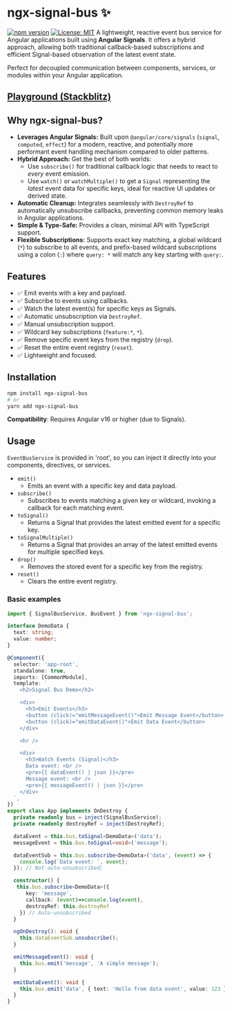 # ngx-signal-bus ✨

[![npm version](https://badge.fury.io/js/ngx-signal-bus.svg)](https://badge.fury.io/js/ngx-signal-bus)
[![License: MIT](https://img.shields.io/badge/License-MIT-yellow.svg)](https://opensource.org/licenses/MIT)
A lightweight, reactive event bus service for Angular applications built using **Angular Signals**. It offers a hybrid approach, allowing both traditional callback-based subscriptions and efficient Signal-based observation of the latest event state.

Perfect for decoupled communication between components, services, or modules within your Angular application.


## [Playground (Stackblitz)](https://stackblitz.com/edit/ngx-signal-bus)


## Why ngx-signal-bus?

* **Leverages Angular Signals:** Built upon `@angular/core/signals` (`signal`, `computed`, `effect`) for a modern, reactive, and potentially more performant event handling mechanism compared to older patterns.
* **Hybrid Approach:** Get the best of both worlds:
    * Use `subscribe()` for traditional callback logic that needs to react to *every* event emission.
    * Use `watch()` or `watchMultiple()` to get a `Signal` representing the *latest* event data for specific keys, ideal for reactive UI updates or derived state.
* **Automatic Cleanup:** Integrates seamlessly with `DestroyRef` to automatically unsubscribe callbacks, preventing common memory leaks in Angular applications.
* **Simple & Type-Safe:** Provides a clean, minimal API with TypeScript support.
* **Flexible Subscriptions:** Supports exact key matching, a global wildcard (`*`) to subscribe to all events, and prefix-based wildcard subscriptions using a colon (`:`) where `query: *` will match any key starting with `query:`.

## Features

* ✅ Emit events with a key and payload.
* ✅ Subscribe to events using callbacks.
* ✅ Watch the latest event(s) for specific keys as Signals.
* ✅ Automatic unsubscription via `DestroyRef`.
* ✅ Manual unsubscription support.
* ✅ Wildcard key subscriptions (`feature:*`, `*`).
* ✅ Remove specific event keys from the registry (`drop`).
* ✅ Reset the entire event registry (`reset`).
* ✅ Lightweight and focused.

## Installation

```bash
npm install ngx-signal-bus
# or
yarn add ngx-signal-bus
```

**Compatibility**: Requires Angular v16 or higher (due to Signals).

## Usage
`EventBusService` is provided in 'root', so you can inject it directly into your components, directives, or services.

- `emit()`
  - Emits an event with a specific key and data payload.
- `subscribe()`
   - Subscribes to events matching a given key or wildcard, invoking a callback for each matching event.
- `toSignal()`
   - Returns a Signal that provides the latest emitted event for a specific key.
- `toSignalMultiple()`
   - Returns a Signal that provides an array of the latest emitted events for multiple specified keys.
- `drop()`
   - Removes the stored event for a specific key from the registry.
- `reset()`
   - Clears the entire event registry.

### Basic examples

```ts
import { SignalBusService, BusEvent } from 'ngx-signal-bus';

interface DemoData {
  text: string;
  value: number;
}

@Component({
  selector: 'app-root',
  standalone: true,
  imports: [CommonModule],
  template: `
    <h2>Signal Bus Demo</h2>

    <div>
      <h3>Emit Events</h3>
      <button (click)="emitMessageEvent()">Emit Message Event</button>
      <button (click)="emitDataEvent()">Emit Data Event</button>
    </div>

    <hr />

    <div>
      <h3>Watch Events (Signal)</h3>
      Data event: <br /> 
      <pre>{{ dataEvent() | json }}</pre>
      Message event: <br /> 
      <pre>{{ messageEvent() | json }}</pre>
    </div>
  `,
})
export class App implements OnDestroy {
  private readonly bus = inject(SignalBusService);
  private readonly destroyRef = inject(DestroyRef);

  dataEvent = this.bus.toSignal<DemoData>('data');
  messageEvent = this.bus.toSignal<void>('message');

  dataEventSub = this.bus.subscribe<DemoData>('data', (event) => {
    console.log(`Data event: `, event);
  }); // Not auto-unsubscribed;

  constructor() {
   this.bus.subscribe<DemoData>({
      key: 'message',
      callback: (event)=>console.log(event),
      destroyRef: this.destroyRef
    }) // Auto-unsubscribed
  }

  ngOnDestroy(): void {
    this.dataEventSub.unsubscribe();
  }

  emitMessageEvent(): void {
    this.bus.emit('message', 'A simple message');
  }

  emitDataEvent(): void {
    this.bus.emit('data', { text: 'Hello from data event', value: 123 });
  }
}
```